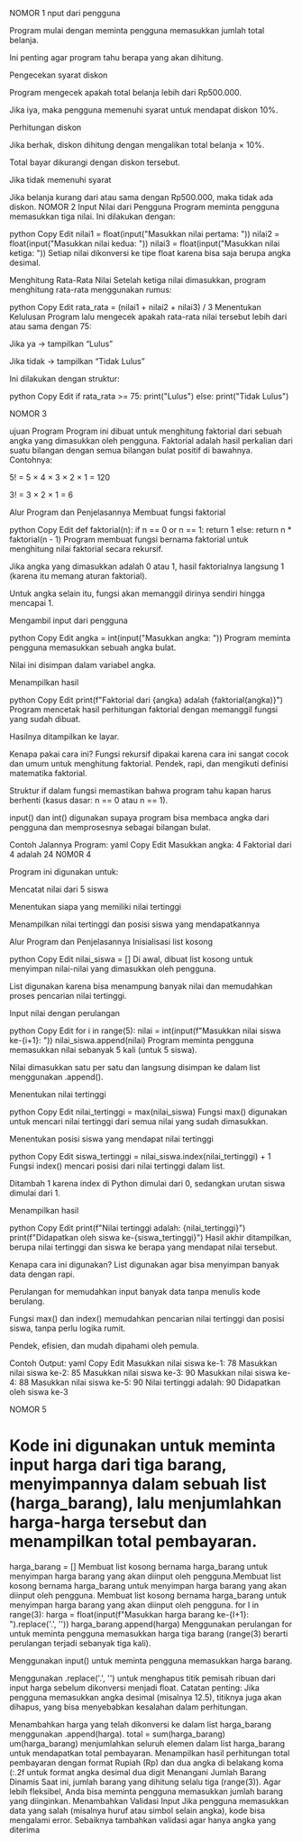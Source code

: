  NOMOR 1
nput dari pengguna

Program mulai dengan meminta pengguna memasukkan jumlah total belanja.

Ini penting agar program tahu berapa yang akan dihitung.

Pengecekan syarat diskon

Program mengecek apakah total belanja lebih dari Rp500.000.

Jika iya, maka pengguna memenuhi syarat untuk mendapat diskon 10%.

Perhitungan diskon

Jika berhak, diskon dihitung dengan mengalikan total belanja × 10%.

Total bayar dikurangi dengan diskon tersebut.

Jika tidak memenuhi syarat

Jika belanja kurang dari atau sama dengan Rp500.000, maka tidak ada diskon.
NOMOR 2 
Input Nilai dari Pengguna
Program meminta pengguna memasukkan tiga nilai.
Ini dilakukan dengan:

python
Copy
Edit
nilai1 = float(input("Masukkan nilai pertama: "))
nilai2 = float(input("Masukkan nilai kedua: "))
nilai3 = float(input("Masukkan nilai ketiga: "))
Setiap nilai dikonversi ke tipe float karena bisa saja berupa angka desimal.

Menghitung Rata-Rata Nilai
Setelah ketiga nilai dimasukkan, program menghitung rata-rata menggunakan rumus:

python
Copy
Edit
rata_rata = (nilai1 + nilai2 + nilai3) / 3
Menentukan Kelulusan
Program lalu mengecek apakah rata-rata nilai tersebut lebih dari atau sama dengan 75:

Jika ya → tampilkan “Lulus”

Jika tidak → tampilkan “Tidak Lulus”

Ini dilakukan dengan struktur:

python
Copy
Edit
if rata_rata >= 75:
    print("Lulus")
else:
    print("Tidak Lulus")

NOMOR 3 

ujuan Program
Program ini dibuat untuk menghitung faktorial dari sebuah angka yang dimasukkan oleh pengguna. Faktorial adalah hasil perkalian dari suatu bilangan dengan semua bilangan bulat positif di bawahnya.
Contohnya:

5! = 5 × 4 × 3 × 2 × 1 = 120

3! = 3 × 2 × 1 = 6

Alur Program dan Penjelasannya
Membuat fungsi faktorial

python
Copy
Edit
def faktorial(n):
    if n == 0 or n == 1:
        return 1
    else:
        return n * faktorial(n - 1)
Program membuat fungsi bernama faktorial untuk menghitung nilai faktorial secara rekursif.

Jika angka yang dimasukkan adalah 0 atau 1, hasil faktorialnya langsung 1 (karena itu memang aturan faktorial).

Untuk angka selain itu, fungsi akan memanggil dirinya sendiri hingga mencapai 1.

Mengambil input dari pengguna

python
Copy
Edit
angka = int(input("Masukkan angka: "))
Program meminta pengguna memasukkan sebuah angka bulat.

Nilai ini disimpan dalam variabel angka.

Menampilkan hasil

python
Copy
Edit
print(f"Faktorial dari {angka} adalah {faktorial(angka)}")
Program mencetak hasil perhitungan faktorial dengan memanggil fungsi yang sudah dibuat.

Hasilnya ditampilkan ke layar.

 Kenapa pakai cara ini?
Fungsi rekursif dipakai karena cara ini sangat cocok dan umum untuk menghitung faktorial. Pendek, rapi, dan mengikuti definisi matematika faktorial.

Struktur if dalam fungsi memastikan bahwa program tahu kapan harus berhenti (kasus dasar: n == 0 atau n == 1).

input() dan int() digunakan supaya program bisa membaca angka dari pengguna dan memprosesnya sebagai bilangan bulat.

Contoh Jalannya Program:
yaml
Copy
Edit
Masukkan angka: 4
Faktorial dari 4 adalah 24
N0M0R 4

Program ini digunakan untuk:

Mencatat nilai dari 5 siswa

Menentukan siapa yang memiliki nilai tertinggi

Menampilkan nilai tertinggi dan posisi siswa yang mendapatkannya

Alur Program dan Penjelasannya
Inisialisasi list kosong

python
Copy
Edit
nilai_siswa = []
Di awal, dibuat list kosong untuk menyimpan nilai-nilai yang dimasukkan oleh pengguna.

List digunakan karena bisa menampung banyak nilai dan memudahkan proses pencarian nilai tertinggi.

Input nilai dengan perulangan

python
Copy
Edit
for i in range(5):
    nilai = int(input(f"Masukkan nilai siswa ke-{i+1}: "))
    nilai_siswa.append(nilai)
Program meminta pengguna memasukkan nilai sebanyak 5 kali (untuk 5 siswa).

Nilai dimasukkan satu per satu dan langsung disimpan ke dalam list menggunakan .append().

Menentukan nilai tertinggi

python
Copy
Edit
nilai_tertinggi = max(nilai_siswa)
Fungsi max() digunakan untuk mencari nilai tertinggi dari semua nilai yang sudah dimasukkan.

Menentukan posisi siswa yang mendapat nilai tertinggi

python
Copy
Edit
siswa_tertinggi = nilai_siswa.index(nilai_tertinggi) + 1
Fungsi index() mencari posisi dari nilai tertinggi dalam list.

Ditambah 1 karena index di Python dimulai dari 0, sedangkan urutan siswa dimulai dari 1.

Menampilkan hasil

python
Copy
Edit
print(f"Nilai tertinggi adalah: {nilai_tertinggi}")
print(f"Didapatkan oleh siswa ke-{siswa_tertinggi}")
Hasil akhir ditampilkan, berupa nilai tertinggi dan siswa ke berapa yang mendapat nilai tersebut.

 Kenapa cara ini digunakan?
List digunakan agar bisa menyimpan banyak data dengan rapi.

Perulangan for memudahkan input banyak data tanpa menulis kode berulang.

Fungsi max() dan index() memudahkan pencarian nilai tertinggi dan posisi siswa, tanpa perlu logika rumit.

Pendek, efisien, dan mudah dipahami oleh pemula.

Contoh Output:
yaml
Copy
Edit
Masukkan nilai siswa ke-1: 78
Masukkan nilai siswa ke-2: 85
Masukkan nilai siswa ke-3: 90
Masukkan nilai siswa ke-4: 88
Masukkan nilai siswa ke-5: 90
Nilai tertinggi adalah: 90
Didapatkan oleh siswa ke-3

NOMOR 5
# Kode ini digunakan untuk meminta input harga dari tiga barang, menyimpannya dalam sebuah list (harga_barang), lalu menjumlahkan harga-harga tersebut dan menampilkan total pembayaran.
harga_barang = []
Membuat list kosong bernama harga_barang untuk menyimpan harga barang yang akan diinput oleh pengguna.Membuat list kosong bernama harga_barang untuk menyimpan harga barang yang akan diinput oleh pengguna.
Membuat list kosong bernama harga_barang untuk menyimpan harga barang yang akan diinput oleh pengguna.
for I in range(3):
    harga = float(input(f"Masukkan harga barang ke-{I+1}: ").replace('.', ''))
    harga_barang.append(harga)
Menggunakan perulangan for untuk meminta pengguna memasukkan harga tiga barang (range(3) berarti perulangan terjadi sebanyak tiga kali).

Menggunakan input() untuk meminta pengguna memasukkan harga barang.

Menggunakan .replace('.', '') untuk menghapus titik pemisah ribuan dari input harga sebelum dikonversi menjadi float. Catatan penting: Jika pengguna memasukkan angka desimal (misalnya 12.5), titiknya juga akan dihapus, yang bisa menyebabkan kesalahan dalam perhitungan.

Menambahkan harga yang telah dikonversi ke dalam list harga_barang menggunakan .append(harga).
total = sum(harga_barang)
um(harga_barang) menjumlahkan seluruh elemen dalam list harga_barang untuk mendapatkan total pembayaran.
Menampilkan hasil perhitungan total pembayaran dengan format Rupiah (Rp) dan dua angka di belakang koma (:.2f untuk format angka desimal dua digit
Menangani Jumlah Barang Dinamis Saat ini, jumlah barang yang dihitung selalu tiga (range(3)). Agar lebih fleksibel, Anda bisa meminta pengguna memasukkan jumlah barang yang diinginkan.
Menambahkan Validasi Input Jika pengguna memasukkan data yang salah (misalnya huruf atau simbol selain angka), kode bisa mengalami error. Sebaiknya tambahkan validasi agar hanya angka yang diterima



